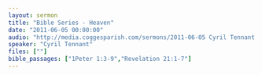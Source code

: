 ```yaml
---
layout: sermon
title: "Bible Series - Heaven"
date: "2011-06-05 00:00:00"
audio: "http://media.coggesparish.com/sermons/2011-06-05 Cyril Tennant.mp3"
speaker: "Cyril Tennant"
files: [""]
bible_passages: ["1Peter 1:3-9","Revelation 21:1-7"]
---
```

